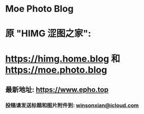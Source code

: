 # Moe Photo Blog

# 原 "HIMG 涩图之家":
# https://himg.home.blog 和 https://moe.photo.blog

## 最新地址: https://www.epho.top

### 投稿请发送标题和图片附件到: winsonxian@icloud.com
